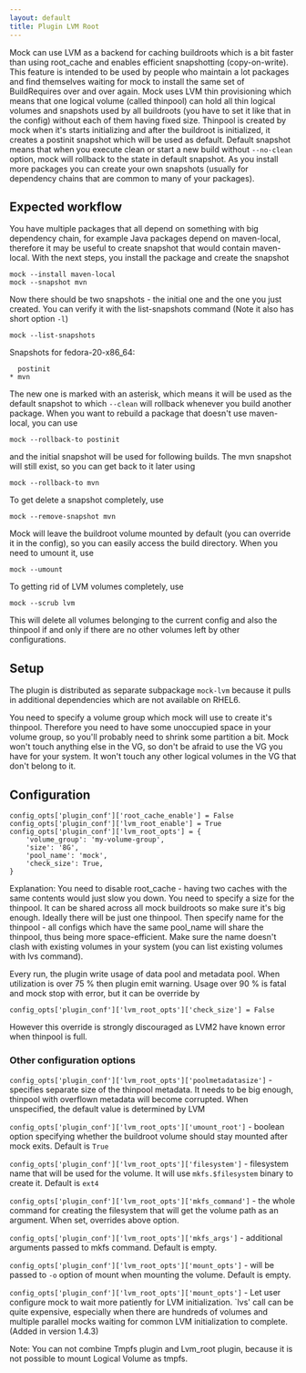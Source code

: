 ```yaml
---
layout: default
title: Plugin LVM Root
---
```


Mock can use LVM as a backend for caching buildroots which is a bit faster than using root_cache and enables efficient snapshotting (copy-on-write). This feature is intended to be used by people who maintain a lot packages and find themselves waiting for mock to install the same set of BuildRequires over and over again.
Mock uses LVM thin provisioning which means that one logical volume (called
thinpool) can hold all thin logical volumes and snapshots used by all
buildroots (you have to set it like that in the config) without each of them
having fixed size. Thinpool is created by mock when it's starts initializing
and after the buildroot is initialized, it creates a postinit snapshot which
will be used as default. Default snapshot means that when you execute clean or
start a new build without `--no-clean` option, mock will rollback to the state in default snapshot. As you install more packages you can create your own snapshots (usually for dependency chains that are common to many of your packages).

## Expected workflow

You have multiple packages that all depend on something with big dependency chain, for example Java packages depend on maven-local, therefore it may be useful to create snapshot that would contain maven-local. With the next steps, you install the package and create the snapshot

    mock --install maven-local
    mock --snapshot mvn

Now there should be two snapshots - the initial one and the one you just created. You can verify it with the list-snapshots command (Note it also has short option `-l`)

    mock --list-snapshots

  Snapshots for fedora-20-x86_64:

      postinit
    * mvn

The new one is marked with an asterisk, which means it will be used as the default snapshot to which `--clean` will rollback whenever you build another package. When you want to rebuild a package that doesn't use maven-local, you can use

    mock --rollback-to postinit

and the initial snapshot will be used for following builds. The mvn snapshot will still exist, so you can get back to it later using

    mock --rollback-to mvn

To get delete a snapshot completely, use

    mock --remove-snapshot mvn

Mock will leave the buildroot volume mounted by default (you can override it in the config), so you can easily access the build directory. When you need to umount it, use

    mock --umount

To getting rid of LVM volumes completely, use

    mock --scrub lvm

This will delete all volumes belonging to the current config and also the thinpool if and only if there are no other volumes left by other configurations.

## Setup

The plugin is distributed as separate subpackage `mock-lvm` because it pulls in additional dependencies which are not available on RHEL6.

You need to specify a volume group which mock will use to create it's thinpool. Therefore you need to have some unoccupied space in your volume group, so you'll probably need to shrink some partition a bit. Mock won't touch anything else in the VG, so don't be afraid to use the VG you have for your system. It won't touch any other logical volumes in the VG that don't belong to it.

## Configuration

    config_opts['plugin_conf']['root_cache_enable'] = False
    config_opts['plugin_conf']['lvm_root_enable'] = True
    config_opts['plugin_conf']['lvm_root_opts'] = {
        'volume_group': 'my-volume-group',
        'size': '8G',
        'pool_name': 'mock',
        'check_size': True,
    }

Explanation: You need to disable root_cache - having two caches with the same contents would just slow you down. You need to specify a size for the thinpool. It can be shared across all mock buildroots so make sure it's big enough. Ideally there will be just one thinpool. Then specify name for the thinpool - all configs which have the same pool_name will share the thinpool, thus being more space-efficient. Make sure the name doesn't clash with existing volumes in your system (you can list existing volumes with lvs command).

Every run, the plugin write usage of data pool and metadata pool.
When utilization is over 75 % then plugin emit warning.
Usage over 90 % is fatal and mock stop with error, but it can be override by

    config_opts['plugin_conf']['lvm_root_opts']['check_size'] = False

However this override is strongly discouraged as LVM2 have known error when thinpool is full.

### Other configuration options

`config_opts['plugin_conf']['lvm_root_opts']['poolmetadatasize']` - specifies separate size of the thinpool metadata. It needs to be big enough, thinpool with overflown metadata will become corrupted. When unspecified, the default value is determined by LVM

`config_opts['plugin_conf']['lvm_root_opts']['umount_root']` -
boolean option specifying whether the buildroot volume should stay mounted after mock exits. Default is `True`

`config_opts['plugin_conf']['lvm_root_opts']['filesystem']` -
filesystem name that will be used for the volume. It will use
`mkfs.$filesystem` binary to create it. Default is `ext4`

`config_opts['plugin_conf']['lvm_root_opts']['mkfs_command']` - the whole command for creating the filesystem that will get the volume path as an argument. When set, overrides above option.

`config_opts['plugin_conf']['lvm_root_opts']['mkfs_args']` - additional arguments passed to mkfs command. Default is empty.

`config_opts['plugin_conf']['lvm_root_opts']['mount_opts']` - will
be passed to `-o` option of mount when mounting the volume. Default is empty.

`config_opts['plugin_conf']['lvm_root_opts']['mount_opts']` - Let user configure mock to wait more patiently for LVM initialization. `lvs' call can be quite expensive, especially when there are hundreds of volumes and multiple parallel mocks waiting for common LVM initialization to complete. (Added in version 1.4.3)

Note: You can not combine Tmpfs plugin and Lvm_root plugin, because it is not possible to mount Logical Volume as tmpfs.
